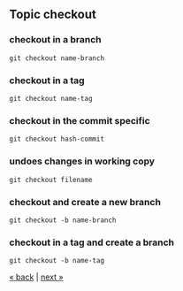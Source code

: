 ## Topic checkout

### checkout in a branch
    git checkout name-branch
### checkout in a tag
    git checkout name-tag
### checkout in the commit specific
    git checkout hash-commit
### undoes changes in working copy
    git checkout filename
### checkout and create a new branch
    git checkout -b name-branch
### checkout in a tag and create a branch
    git checkout -b name-tag
    
[&laquo; back](https://github.com/MRCardoso/git-code/blob/master/topics/branch.md) |
[next &raquo;](https://github.com/MRCardoso/git-code/blob/master/topics/tag.md)
